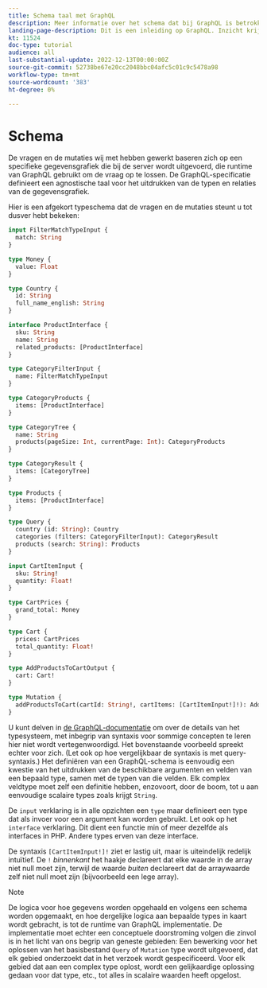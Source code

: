 ```yaml
---
title: Schema taal met GraphQL
description: Meer informatie over het schema dat bij GraphQL is betrokken. Lees een beschrijving van het schema, samen met enkele interessante patronen en manieren om het schema te lezen.
landing-page-description: Dit is een inleiding op GraphQL. Inzicht krijgen in het schema en hoe sommige elementen worden geïnterpreteerd
kt: 11524
doc-type: tutorial
audience: all
last-substantial-update: 2022-12-13T00:00:00Z
source-git-commit: 52738be67e20cc2048bbc04afc5c01c9c5478a98
workflow-type: tm+mt
source-wordcount: '383'
ht-degree: 0%

---
```



# Schema

De vragen en de mutaties wij met hebben gewerkt baseren zich op een specifieke gegevensgrafiek die bij de server wordt uitgevoerd, die runtime van GraphQL gebruikt om de vraag op te lossen. De GraphQL-specificatie definieert een agnostische taal voor het uitdrukken van de typen en relaties van de gegevensgrafiek.

Hier is een afgekort typeschema dat de vragen en de mutaties steunt u tot dusver hebt bekeken:

```graphql
input FilterMatchTypeInput {
  match: String
}

type Money {
  value: Float
}

type Country {
  id: String
  full_name_english: String
}

interface ProductInterface {
  sku: String
  name: String
  related_products: [ProductInterface]
}

type CategoryFilterInput {
  name: FilterMatchTypeInput
}

type CategoryProducts {
  items: [ProductInterface]
}

type CategoryTree {
  name: String
  products(pageSize: Int, currentPage: Int): CategoryProducts
}

type CategoryResult {
  items: [CategoryTree]
}

type Products {
  items: [ProductInterface]
}

type Query {
  country (id: String): Country
  categories (filters: CategoryFilterInput): CategoryResult
  products (search: String): Products
}

input CartItemInput {
  sku: String!
  quantity: Float!
}

type CartPrices {
  grand_total: Money
}

type Cart {
  prices: CartPrices
  total_quantity: Float!
}

type AddProductsToCartOutput {
  cart: Cart!
}

type Mutation {
  addProductsToCart(cartId: String!, cartItems: [CartItemInput!]!): AddProductsToCartOutput
}
```

U kunt delven in [de GraphQL-documentatie](https://graphql.org/learn/schema/) om over de details van het typesysteem, met inbegrip van syntaxis voor sommige concepten te leren hier niet wordt vertegenwoordigd. Het bovenstaande voorbeeld spreekt echter voor zich. (Let ook op hoe vergelijkbaar de syntaxis is met query-syntaxis.) Het definiëren van een GraphQL-schema is eenvoudig een kwestie van het uitdrukken van de beschikbare argumenten en velden van een bepaald type, samen met de typen van die velden. Elk complex veldtype moet zelf een definitie hebben, enzovoort, door de boom, tot u aan eenvoudige scalaire types zoals krijgt `String`.

De `input` verklaring is in alle opzichten een `type` maar definieert een type dat als invoer voor een argument kan worden gebruikt. Let ook op het `interface` verklaring. Dit dient een functie min of meer dezelfde als interfaces in PHP. Andere types erven van deze interface.

De syntaxis `[CartItemInput!]!` ziet er lastig uit, maar is uiteindelijk redelijk intuïtief. De `!` _binnenkant_ het haakje declareert dat elke waarde in de array niet null moet zijn, terwijl de waarde _buiten_ declareert dat de arraywaarde zelf niet null moet zijn (bijvoorbeeld een lege array).

>[!NOTE]
>
>De logica voor hoe gegevens worden opgehaald en volgens een schema worden opgemaakt, en hoe dergelijke logica aan bepaalde types in kaart wordt gebracht, is tot de runtime van GraphQL implementatie. De implementatie moet echter een conceptuele doorstroming volgen die zinvol is in het licht van ons begrip van geneste gebieden: Een bewerking voor het oplossen van het basisbestand `Query` of `Mutation` type wordt uitgevoerd, dat elk gebied onderzoekt dat in het verzoek wordt gespecificeerd. Voor elk gebied dat aan een complex type oplost, wordt een gelijkaardige oplossing gedaan voor dat type, etc., tot alles in scalaire waarden heeft opgelost.


